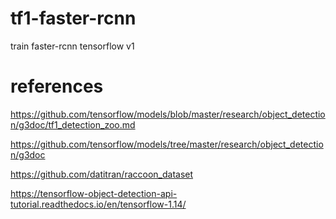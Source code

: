 # tf1-faster-rcnn
train faster-rcnn tensorflow v1

# references

https://github.com/tensorflow/models/blob/master/research/object_detection/g3doc/tf1_detection_zoo.md

https://github.com/tensorflow/models/tree/master/research/object_detection/g3doc

https://github.com/datitran/raccoon_dataset

https://tensorflow-object-detection-api-tutorial.readthedocs.io/en/tensorflow-1.14/

